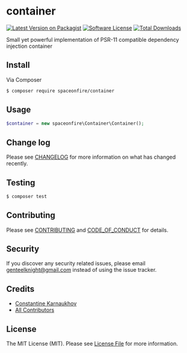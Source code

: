 # container

[![Latest Version on Packagist][ico-version]][link-packagist]
[![Software License][ico-license]](LICENSE.md)
[![Total Downloads][ico-downloads]][link-downloads]

Small yet powerful implementation of PSR-11 compatible dependency injection container

## Install

Via Composer

```bash
$ composer require spaceonfire/container
```

## Usage

```php
$container = new spaceonfire\Container\Container();
```

## Change log

Please see [CHANGELOG](CHANGELOG.md) for more information on what has changed recently.

## Testing

```bash
$ composer test
```

## Contributing

Please see [CONTRIBUTING](CONTRIBUTING.md) and [CODE_OF_CONDUCT](CODE_OF_CONDUCT.md) for details.

## Security

If you discover any security related issues, please email genteelknight@gmail.com instead of using the issue tracker.

## Credits

- [Constantine Karnaukhov][link-author]
- [All Contributors][link-contributors]

## License

The MIT License (MIT). Please see [License File](LICENSE.md) for more information.

[ico-version]: https://img.shields.io/packagist/v/spaceonfire/container.svg?style=flat-square
[ico-license]: https://img.shields.io/badge/license-MIT-brightgreen.svg?style=flat-square
[ico-downloads]: https://img.shields.io/packagist/dt/spaceonfire/container.svg?style=flat-square
[link-packagist]: https://packagist.org/packages/spaceonfire/container
[link-downloads]: https://packagist.org/packages/spaceonfire/container
[link-author]: https://github.com/hustlahusky
[link-contributors]: ../../contributors
